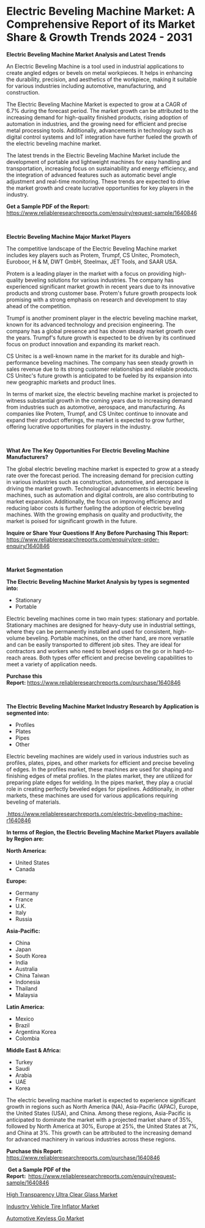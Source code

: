 <p><h1>Electric Beveling Machine Market: A Comprehensive Report of its Market Share & Growth Trends 2024 - 2031</h1></p><p><strong>Electric Beveling Machine Market Analysis and Latest Trends</strong></p>
<p><p>An Electric Beveling Machine is a tool used in industrial applications to create angled edges or bevels on metal workpieces. It helps in enhancing the durability, precision, and aesthetics of the workpiece, making it suitable for various industries including automotive, manufacturing, and construction.</p><p>The Electric Beveling Machine Market is expected to grow at a CAGR of 6.7% during the forecast period. The market growth can be attributed to the increasing demand for high-quality finished products, rising adoption of automation in industries, and the growing need for efficient and precise metal processing tools. Additionally, advancements in technology such as digital control systems and IoT integration have further fueled the growth of the electric beveling machine market.</p><p>The latest trends in the Electric Beveling Machine Market include the development of portable and lightweight machines for easy handling and transportation, increasing focus on sustainability and energy efficiency, and the integration of advanced features such as automatic bevel angle adjustment and real-time monitoring. These trends are expected to drive the market growth and create lucrative opportunities for key players in the industry.</p></p>
<p><strong>Get a Sample PDF of the Report:&nbsp;</strong> <a href="https://www.reliableresearchreports.com/enquiry/request-sample/1640846">https://www.reliableresearchreports.com/enquiry/request-sample/1640846</a></p>
<p>&nbsp;</p>
<p><strong>Electric Beveling Machine Major Market Players</strong></p>
<p><p>The competitive landscape of the Electric Beveling Machine market includes key players such as Protem, Trumpf, CS Unitec, Promotech, Euroboor, H & M, DWT GmbH, Steelmax, JET Tools, and SAAR USA. </p><p>Protem is a leading player in the market with a focus on providing high-quality beveling solutions for various industries. The company has experienced significant market growth in recent years due to its innovative products and strong customer base. Protem's future growth prospects look promising with a strong emphasis on research and development to stay ahead of the competition.</p><p>Trumpf is another prominent player in the electric beveling machine market, known for its advanced technology and precision engineering. The company has a global presence and has shown steady market growth over the years. Trumpf's future growth is expected to be driven by its continued focus on product innovation and expanding its market reach.</p><p>CS Unitec is a well-known name in the market for its durable and high-performance beveling machines. The company has seen steady growth in sales revenue due to its strong customer relationships and reliable products. CS Unitec's future growth is anticipated to be fueled by its expansion into new geographic markets and product lines.</p><p>In terms of market size, the electric beveling machine market is projected to witness substantial growth in the coming years due to increasing demand from industries such as automotive, aerospace, and manufacturing. As companies like Protem, Trumpf, and CS Unitec continue to innovate and expand their product offerings, the market is expected to grow further, offering lucrative opportunities for players in the industry.</p></p>
<p>&nbsp;</p>
<p><strong>What Are The Key Opportunities For Electric Beveling Machine Manufacturers?</strong></p>
<p><p>The global electric beveling machine market is expected to grow at a steady rate over the forecast period. The increasing demand for precision cutting in various industries such as construction, automotive, and aerospace is driving the market growth. Technological advancements in electric beveling machines, such as automation and digital controls, are also contributing to market expansion. Additionally, the focus on improving efficiency and reducing labor costs is further fueling the adoption of electric beveling machines. With the growing emphasis on quality and productivity, the market is poised for significant growth in the future.</p></p>
<p><strong>Inquire or Share Your Questions If Any Before Purchasing This Report:</strong> <a href="https://www.reliableresearchreports.com/enquiry/pre-order-enquiry/1640846">https://www.reliableresearchreports.com/enquiry/pre-order-enquiry/1640846</a></p>
<p>&nbsp;</p>
<p><strong>Market Segmentation</strong></p>
<p><strong>The Electric Beveling Machine Market Analysis by types is segmented into:</strong></p>
<p><ul><li>Stationary</li><li>Portable</li></ul></p>
<p><p>Electric beveling machines come in two main types: stationary and portable. Stationary machines are designed for heavy-duty use in industrial settings, where they can be permanently installed and used for consistent, high-volume beveling. Portable machines, on the other hand, are more versatile and can be easily transported to different job sites. They are ideal for contractors and workers who need to bevel edges on the go or in hard-to-reach areas. Both types offer efficient and precise beveling capabilities to meet a variety of application needs.</p></p>
<p><strong>Purchase this Report:&nbsp;</strong><a href="https://www.reliableresearchreports.com/purchase/1640846">https://www.reliableresearchreports.com/purchase/1640846</a></p>
<p>&nbsp;</p>
<p><strong>The Electric Beveling Machine Market Industry Research by Application is segmented into:</strong></p>
<p><ul><li>Profiles</li><li>Plates</li><li>Pipes</li><li>Other</li></ul></p>
<p><p>Electric beveling machines are widely used in various industries such as profiles, plates, pipes, and other markets for efficient and precise beveling of edges. In the profiles market, these machines are used for shaping and finishing edges of metal profiles. In the plates market, they are utilized for preparing plate edges for welding. In the pipes market, they play a crucial role in creating perfectly beveled edges for pipelines. Additionally, in other markets, these machines are used for various applications requiring beveling of materials.</p></p>
<p><a href="https://www.reliableresearchreports.com/electric-beveling-machine-r1640846">&nbsp;https://www.reliableresearchreports.com/electric-beveling-machine-r1640846</a></p>
<p><strong>In terms of Region, the Electric Beveling Machine Market Players available by Region are:</strong></p>
<p>
    <p> <strong> North America: </strong>
        <ul>
            <li>United States</li>
            <li>Canada</li>
        </ul>
        </p> 
    <p> <strong> Europe: </strong>
        <ul>
            <li>Germany</li>
            <li>France</li>
            <li>U.K.</li>
            <li>Italy</li>
            <li>Russia</li>
        </ul>
        </p> 
    <p> <strong> Asia-Pacific: </strong>
        <ul>
            <li>China</li>
            <li>Japan</li>
            <li>South Korea</li>
            <li>India</li>
            <li>Australia</li>
            <li>China Taiwan</li>
            <li>Indonesia</li>
            <li>Thailand</li>
            <li>Malaysia</li>
        </ul>
        </p> 
    <p> <strong> Latin America: </strong>
        <ul>
            <li>Mexico</li>
            <li>Brazil</li>
            <li>Argentina Korea</li>
            <li>Colombia</li>
        </ul>
        </p> 
    <p> <strong> Middle East & Africa: </strong>
        <ul>
            <li>Turkey</li>
            <li>Saudi</li>
            <li>Arabia</li>
            <li>UAE</li>
            <li>Korea</li>
        </ul>
    </p>
    </p>
<p><p>The electric beveling machine market is expected to experience significant growth in regions such as North America (NA), Asia-Pacific (APAC), Europe, the United States (USA), and China. Among these regions, Asia-Pacific is anticipated to dominate the market with a projected market share of 35%, followed by North America at 30%, Europe at 25%, the United States at 7%, and China at 3%. This growth can be attributed to the increasing demand for advanced machinery in various industries across these regions.</p></p>
<p><strong>Purchase this Report: </strong><a href="https://www.reliableresearchreports.com/purchase/1640846">https://www.reliableresearchreports.com/purchase/1640846</a></p>
<p>&nbsp;<strong>Get a Sample PDF of the Report:&nbsp;&nbsp;</strong><a href="https://www.reliableresearchreports.com/enquiry/request-sample/1640846">https://www.reliableresearchreports.com/enquiry/request-sample/1640846</a></p>
<p><strong></strong></p>
<p><p><a href="https://www.linkedin.com/pulse/high-transparency-ultra-clear-glass-market-research-report-ttide?trackingId=MjjcjKeEW40lMsbc1Xjndg%3D%3D">High Transparency Ultra Clear Glass Market</a></p><p><a href="https://www.linkedin.com/pulse/indusrtry-vehicle-tire-inflator-market-growth-trends-covid-19-a3ude?trackingId=wt3zStJSCdBDMnLoyNipxA%3D%3D">Indusrtry Vehicle Tire Inflator Market</a></p><p><a href="https://www.linkedin.com/pulse/global-automotive-keyless-go-market-size-trends-insights-projections-pkjke?trackingId=y000G6OFYEKdVwzgHUhK%2BA%3D%3D">Automotive Keyless Go Market</a></p></p>